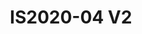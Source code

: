 ---
featured: false
title: IS2020-04 V2
tags:
- Island
width: 20
length: 30
description: "</br></br>Includes:<ul><li>All Hardware as shown</li><li>New Graphics
  with your artwork</li><li>Lights</li><li>Counter</li><li>Furniture* (as per availability)</li><li>Friendly
  Expert Project Management</li></ul></br>Rent excludes flooring </br>*Own excludes
  furniture, flooring & monitors"
rent: 1
own: 1
obj: "??"
images:
- url: assets/img/booths/IS2020-04-V2/1.jpg
- url: assets/img/booths/IS2030-04-V2/2.jpg
- url: assets/img/booths/IS2030-04-V2/3.jpg
- url: assets/img/booths/IS2030-04-V2/4.jpg
- url: assets/img/booths/IS2030-04-V2/5.jpg
- url: assets/img/booths/IS2030-04-V2/6.jpg
---